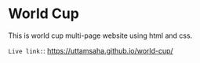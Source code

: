 # World Cup 
This is world cup multi-page website using html and css.

`Live link:`: https://uttamsaha.github.io/world-cup/